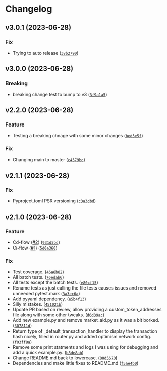# Changelog

<!--next-version-placeholder-->

## v3.0.1 (2023-06-28)

### Fix

* Trying to auto release ([`38b2790`](https://github.com/ishandhanani/rubi-py-fork/commit/38b279022ce0a72da695562ebb3d0b699ea2cc43))

## v3.0.0 (2023-06-28)

### Breaking

* breaking change test to bump to v3 ([`3f9a1a5`](https://github.com/ishandhanani/rubi-py-fork/commit/3f9a1a57e17fa3578c518d2a4a5aa690ecc11f51))

## v2.2.0 (2023-06-28)

### Feature

* Testing a breaking chnage with some minor changes ([`bed3e5f`](https://github.com/ishandhanani/rubi-py-fork/commit/bed3e5fce367e4bd344531c7d84ebc694a925911))

### Fix

* Changing main to master ([`c4579bd`](https://github.com/ishandhanani/rubi-py-fork/commit/c4579bd412c285a0d16df8fcd94b7afa34ed8a8f))

## v2.1.1 (2023-06-28)

### Fix

* Pyproject.toml PSR versioning ([`c3a3dbd`](https://github.com/ishandhanani/rubi-py-fork/commit/c3a3dbdb4e61d049b04839fd0ce2aa422f4f02fb))

## v2.1.0 (2023-06-28)
### Feature
* Cd-flow ([#2](https://github.com/ishandhanani/rubi-py-fork/issues/2)) ([`931d5bd`](https://github.com/ishandhanani/rubi-py-fork/commit/931d5bdee5eabb761c71d4572c31a9574a88b720))
* Ci-flow ([#1](https://github.com/ishandhanani/rubi-py-fork/issues/1)) ([`5d0a360`](https://github.com/ishandhanani/rubi-py-fork/commit/5d0a360a9367217a91547a755a1ede1df7686eae))

### Fix
* Test coverage. ([`46a8b82`](https://github.com/ishandhanani/rubi-py-fork/commit/46a8b8231a2c0218d2e8e7efe112c4a2dd36fd14))
* All batch tests. ([`76edab6`](https://github.com/ishandhanani/rubi-py-fork/commit/76edab6855bac464fc4cba6092991f3b4067d011))
* All tests except the batch tests. ([`e80cf15`](https://github.com/ishandhanani/rubi-py-fork/commit/e80cf1577b1c50de4970ad69ab105f27c9fedfde))
* Rename tests as just calling the file tests causes issues and removed unneeded pytest.mark ([`3a3ec6a`](https://github.com/ishandhanani/rubi-py-fork/commit/3a3ec6a0d971ea304bd5753a986ab3af18f16f09))
* Add pyyaml dependency. ([`e5b4f13`](https://github.com/ishandhanani/rubi-py-fork/commit/e5b4f13a40462cf2ca95f518beff06bceb3d3940))
* Silly mistakes. ([`451021b`](https://github.com/ishandhanani/rubi-py-fork/commit/451021b5b788645eab0d2b20a3be676d8a69c6e0))
* Update PR based on review, allow providing a custom_token_addresses file along with some other tweaks. ([`d6d39ac`](https://github.com/ishandhanani/rubi-py-fork/commit/d6d39ac1f21b254484f7dc414f6e66b9fab960cb))
* Add new example.py and remove market_aid.py as it was a bit borked. ([`307811d`](https://github.com/ishandhanani/rubi-py-fork/commit/307811db56c2ffb06705e02157a763eb5f416172))
* Return type of _default_transaction_handler to display the transaction hash nicely, filled in router.py and added optimism network config. ([`f03ff8a`](https://github.com/ishandhanani/rubi-py-fork/commit/f03ff8a90b91be41cbf264d715fe13e90cff7d28))
* Remove some print statments and logs I was using for debugging and add a quick example.py. ([`b8de8ab`](https://github.com/ishandhanani/rubi-py-fork/commit/b8de8abaa80ff92037ad99f4d684124c81b23e1a))
* Change README.md back to lowercase. ([`00d5670`](https://github.com/ishandhanani/rubi-py-fork/commit/00d5670dab4be114e0520015bdf52ee28ad20b95))
* Dependencies and make little fixes to README.md ([`f5ae4b0`](https://github.com/ishandhanani/rubi-py-fork/commit/f5ae4b02d1fa6f1a2ffe28882ade57013e072728))
